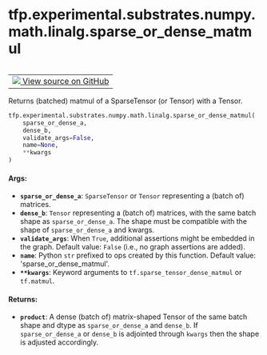 <div itemscope itemtype="http://developers.google.com/ReferenceObject">
<meta itemprop="name" content="tfp.experimental.substrates.numpy.math.linalg.sparse_or_dense_matmul" />
<meta itemprop="path" content="Stable" />
</div>

# tfp.experimental.substrates.numpy.math.linalg.sparse_or_dense_matmul


<table class="tfo-notebook-buttons tfo-api" align="left">

<td>
  <a target="_blank" href="https://github.com/tensorflow/probability/blob/master/tensorflow_probability/python/experimental/substrates/numpy/math/linalg.py">
    <img src="https://www.tensorflow.org/images/GitHub-Mark-32px.png" />
    View source on GitHub
  </a>
</td></table>



Returns (batched) matmul of a SparseTensor (or Tensor) with a Tensor.

``` python
tfp.experimental.substrates.numpy.math.linalg.sparse_or_dense_matmul(
    sparse_or_dense_a,
    dense_b,
    validate_args=False,
    name=None,
    **kwargs
)
```



<!-- Placeholder for "Used in" -->


#### Args:


* <b>`sparse_or_dense_a`</b>: `SparseTensor` or `Tensor` representing a (batch of)
  matrices.
* <b>`dense_b`</b>: `Tensor` representing a (batch of) matrices, with the same batch
  shape as `sparse_or_dense_a`. The shape must be compatible with the shape
  of `sparse_or_dense_a` and kwargs.
* <b>`validate_args`</b>: When `True`, additional assertions might be embedded in the
  graph.
  Default value: `False` (i.e., no graph assertions are added).
* <b>`name`</b>: Python `str` prefixed to ops created by this function.
  Default value: 'sparse_or_dense_matmul'.
* <b>`**kwargs`</b>: Keyword arguments to `tf.sparse_tensor_dense_matmul` or
  `tf.matmul`.


#### Returns:


* <b>`product`</b>: A dense (batch of) matrix-shaped Tensor of the same batch shape and
dtype as `sparse_or_dense_a` and `dense_b`. If `sparse_or_dense_a` or
`dense_b` is adjointed through `kwargs` then the shape is adjusted
accordingly.
